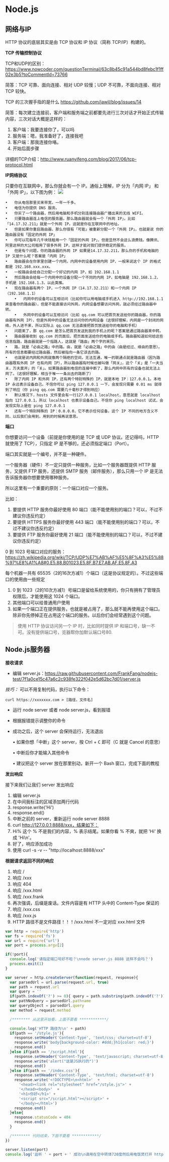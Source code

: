 # Node.js


## 网络与IP

HTTP 协议的底层其实是由 TCP 协议和 IP 协议（简称 TCP/IP）构建的。

**TCP 传输控制协议** 

TCP和UDP的区别：
https://www.nowcoder.com/questionTerminal/63c8b45c91a544bd8febc1f1ff02e3b5?toCommentId=73766

简答：TCP 可靠、面向连接、相对 UDP 较慢；UDP 不可靠，不面向连接、相对 TCP 较快。

TCP 的三次握手指的是什么
https://github.com/jawil/blog/issues/14

简答：每次建立连接前，客户端和服务端之前都要先进行三次对话才开始正式传输内容，三次对话大概是这样的：

1. 客户端：我要连接你了，可以吗
2. 服务端：嗯，我准备好了，连接我吧
3. 客户端：那我连接你咯。
4. 开始后面步骤

详细的TCP介绍：http://www.ruanyifeng.com/blog/2017/06/tcp-protocol.html

**IP网络协议**

只要你在互联网中，那么你就会有一个 IP。通俗上理解，IP 分为「内网 IP」 和「外网 IP」，以下图为例：
![](image/2020-05-11-09-40-00.png)
```
•	你从电信那里买来带宽，一年一千多。
•	电信为你提供 DNS 服务。
•	你买了一个路由器，然后用电脑和手机分别连接路由器广播出来的无线 WIFI。
•	只要路由器连上电信的服务器，那么路由器就会有一个「外网 IP」，比如「14.17.32.211」就是一个外网 IP。这就是你在互联网中的地址。
•	但是如果你重启路由器，那么你很有「可能」被重新分配一个「外网 IP」，也就是说 你的路由器没有「固定的外网 IP」
•	你可以花每年几千块钱租用一个「固定的外网 IP」，但是显然不会这么浪费钱。像腾讯、阿里这样的大公司租用了很多外网 IP，这样才能对我们提供稳定的服务。
•	但是有个问题，你的路由器的外网 IP 如果是14.17.32.211，那么你的手机和电脑的 IP 又是什么呢？答案是「内网 IP」
•	路由器会在你家里创建一个内网，内网中的设备使用内网 IP，一般来说这个 IP 的格式都是 192.168.xxx.xxx。
•	一般路由会给自己分配一个好记的内网 IP，如 192.168.1.1
•	然后路由会给每一个内网中的设备分配一个不同的内网 IP，如电脑是 192.168.1.2，手机是 192.168.1.3，以此类推。
•	现在路由器有两个 IP，一个外网 IP（14.17.32.211）和一个内网 IP（192.168.1.1）
    •	内网中的设备可以互相访问（比如你可以用电脑或手机进入 http://192.168.1.1 来查看你的路由器），但是不能直接访问外网，内网设备想要访问外网，就必须经过路由器中转。
    •	外网中的设备可以互相访问（比如 qq.com 可以把首页发送给你的路由器，你的路由器有外网 IP），但是外网中的设备无法访问你的内网设备（这很好理解，内网是一个封闭的网络，外人进不来，所以实际上 qq.com 无法直接把首页放送给你的电脑和手机）
•	问题来了，那 qq.com 是怎么把首页发送到我的手机上的呢？答案是通过路由器来中转。
•	路由器接收到 qq.com 的页面后，把页面发送给你的电脑或手机。路由器知道如何给这些信息指路，路由器就是一个指路人，这就是「路由」两个字的来历。
•	路，就是「必由之路」中的路。由，就是「必由之路」中的由（由是经过、缘由的意思）。所有的信息都要经过路由器，然后被指向一条它该去的路。
•	也就是说内网和外网就像两个隔绝的空间，无法互通，唯一的联通点就是路由器（因为路由器既有外网 IP 也有内网 IP），所以路由器有时候也被叫做「网关」，这个「关」是「一夫当关，万夫莫开」的「关」。如果路由器到电信的连接中断了，那么内网中所有的设备也就无法上网了。（这很好理解，相当于唯一一条出去的路断了）
•	除了内网 IP 和外网 IP，还有两个特别特殊的 IP，就是本地 IP：127.0.0.1。本地 IP 永远表示设备自己。不信你可以 ping 127.0.0.1 一下，会发现只需要 0.01 ms 就得到了响应（你 ping qq.com 需要几十毫秒才得到响应）
•	默认情况下，hosts 文件里会有一行127.0.0.1 localhost，意思就是 localhost 指向 127.0.0.1，所以 localhost 也表示设备自己。不信你 ping localhost 试试，会发现实际上是在 ping 127.0.0.1
•	还有一个特别特殊的 IP：0.0.0.0，它不表示任何设备。这个 IP 不同的地方含义不同，以后我们会用到，用到的时候再说意思。
```

**端口**

你想要访问一个设备（前提是你使用的是 TCP 或 UDP 协议。还记得吗，HTTP 就使用了 TCP），只指定 IP 是不够的，还必须指定端口（Port）。
 
端口其实就是一个编号，并不是一种硬件。

一个服务器（硬件）不一定只提供一种服务，比如一个服务器既提供 HTTP 服务，又提供 FTP 服务，还提供 SMTP 服务（邮件服务），那么只用一个 IP 是无法告诉服务器你想要使用哪种服务。

所以这里有一个重要的原则：一个端口对应一个服务。

比如：
1.	要提供 HTTP 服务你最好使用 80 端口（能不能使用别的端口？可以，不过不建议你违反约定）
2.	要提供 HTTPS 服务你最好使用 443 端口（能不能使用别的端口？可以，不过不建议你违反约定）
3.	要提供 FTP 服务你最好使用 21 端口（能不能使用别的端口？可以，不过不建议你违反约定）

0 到 1023 号端口对应的服务：https://zh.wikipedia.org/wiki/TCP/UDP%E7%AB%AF%E5%8F%A3%E5%88%97%E8%A1%A8#0.E5.88.B01023.E5.8F.B7.E7.AB.AF.E5.8F.A3

每个机器一共有 65535（2的16次方减1）个端口（这是协议规定的）。不过这些端口的使用由一些规定

1.	0 到 1023（2的10次方减1）号端口是留给系统使用的，你只有拥有了管理员权限后，才能使用这 1024 个端口。
2.	其他端口可以给普通用户使用
3.	如果一个端口正在提供服务，也就是被占用了，那么就不能再使用这个端口。除非你先停掉正在占用这个端口的服务。以后你们会经常遇到这个问题。


> 使用 HTTP 协议访问另一个 IP 时，比如同时提供 IP 和端口号，缺一不可。没有提供端口号，览器帮你加默认端口号80.

## Node.js服务器

**接收请求**

+ 编辑 server.js：https://raw.githubusercontent.com/FrankFang/nodejs-test/7f1a0ce15c47a6c2c938fe322f042e5d62bc7d01/server.js

*技巧：* 可以不用复制代码，执行以下命令：

```
curl https://xxxxxxx.com > [路径，文件名]
```

+ 运行 node server 或者 node server.js，看到报错


+ 根据报错提示调整你的命令

+ 成功之后，这个 server 会保持运行，无法退出

    •	如果你想「中断」这个 server，按 <kb>Ctrl</kbd> + <kbd>C</kbd> 即可（C 就是 Cancel 的意思）
    
    •	中断后你才能输入其他命令
    
    •	建议把这个 server 放在那里别动，新开一个 Bash 窗口，完成下面的教程
    
    

**发出响应**

接下来我们让我们 server 发出响应

1.	编辑 server.js
2.	在中间我标注的区域添加两行代码
3.	 response.write('Hi')
4.	 response.end()
5.	中断之前的 server，重新运行 node server 8888
6.	curl http://127.0.0.1:8888/xxx，结果如下：
7.	 Hi%
这个 % 不是我们的内容，% 表示结尾。如果你看 % 不爽，就把 'Hi' 换成 'Hi\n'。
8.	好了，响应添加成功
9.	使用 curl -s -v -- "http://localhost:8888/xxx" 

**根据请求返回不同的响应**

1.	响应 /
2.	响应 /xxx
3.	响应 404
4.	响应 /xxx.html
5.	响应 /xxx.frank
6.	再次强调，后缀是废话。文件内容是有 HTTP 头中的 Content-Type 保证的
7.	响应 /xxx.css
8.	响应 /xxx.js
9.	HTTP 路径不是文件路径！！！/xxx.html 不一定对应 xxx.html 文件


```JavaScript
var http = require('http')
var fs = require('fs')
var url = require('url')
var port = process.argv[2]

if(!port){
  console.log('请指定端口号好不啦？\nnode server.js 8888 这样不会吗？')
  process.exit(1)
}

var server = http.createServer(function(request, response){
  var parsedUrl = url.parse(request.url, true)
  var path = request.url 
  var query = ''
  if(path.indexOf('?') >= 0){ query = path.substring(path.indexOf('?')) }
  var pathNoQuery = parsedUrl.pathname
  var queryObject = parsedUrl.query
  var method = request.method

  /******** 从这里开始看，上面不要看 ************/

  console.log('HTTP 路径为\n' + path)
  if(path == '/style.js'){
    response.setHeader('Content-Type', 'text/css; charset=utf-8')
    response.write('body{background-color: #ddd;}h1{color: red;}')
    response.end()
  }else if(path == '/script.html'){
    response.setHeader('Content-Type', 'text/javascript; charset=utf-8')
    response.write('alert("这是JS执行的")')
    response.end()
  }else if(path == '/index.css'){
    response.setHeader('Content-Type', 'text/html; charset=utf-8')
    response.write('<!DOCTYPE>\n<html>'  + 
      '<head><link rel="stylesheet" href="/style.js">' +
      '</head><body>'  +
      '<h1>你好</h1>' +
      '<script src="/script.html"></script>' +
      '</body></html>')
    response.end()
  }else{
    response.statusCode = 404
    response.end()
  }

  /******** 代码结束，下面不要看 ************/
})

server.listen(port)
console.log('监听 ' + port + ' 成功\n请用在空中转体720度然后用电饭煲打开 http://localhost:' + port)
```